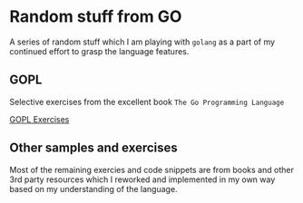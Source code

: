 # Random stuff from GO

A series of random stuff which I am playing with `golang` as a part of my continued effort to grasp the language features.

## GOPL

Selective exercises from the excellent book `The Go Programming Language`

[GOPL Exercises](https://github.com/fpdevil/goprog/blob/branch/random-stuff/gopl)

## Other samples and exercises

Most of the remaining exercies and code snippets are from books and other 3rd party resources which I reworked and implemented in my own way based on my understanding of the language.

